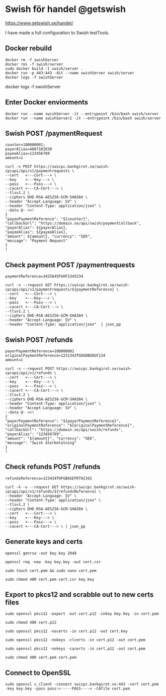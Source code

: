 
# Swish för handel @getswish
https://www.getswish.se/handel/

I have made a full configuration to Swish testTools.

## Docker rebuild
```
docker rm -f swishServer
docker rmi -f swish/server
sudo docker build -t swish/server .
docker run -p 443:443 -dit --name swishServer swish/server
docker logs -f swishServer

```

docker logs -f swishServer

## Enter Docker enviorments
```
docker run --name swishServer -it --entrypoint /bin/bash swish/server
docker run --name swishServer2 -it --entrypoint /bin/bash swish/server
```


## Swish POST /paymentRequest
```
counter=100000001;
payerAlias=4607102030
payeeAlias=123456789
amount=1

curl -v POST https://swicpc.bankgirot.se/swish-cpcapi/api/v1/paymentrequests \
--cert   <---Cert---> \
--key    <---Key---> \
--pass   <---Pass---> \
--cacert <---CA-Cert---> \
--tlsv1.2 \
--ciphers DHE-RSA-AES256-GCM-SHA384 \
--header "Accept-Language: SV" \
--header "Content-Type: application/json" \
--data @- <<!
{
"payeePaymentReference": "${counter}",
"callbackUrl": "https://domain.se/api/swish/paymentCallback",
"payerAlias": ${payerAlias},
"payeeAlias": ${payeeAlias},
"amount": ${amount}, "currency": "SEK",
"message": "Payment Request"
}
!
```


## Check payment POST /paymentrequests

```
paymentReference=3425645FGHF2345234

curl -v --request GET https://swicpc.bankgirot.se/swish-cpcapi/api/v1/paymentrequests/${paymentReference} \
--cert   <---Cert---> \
--key    <---Key---> \
--pass   <---Pass---> \
--cacert <---CA-Cert---> \
--tlsv1.2 \
--ciphers DHE-RSA-AES256-GCM-SHA384 \
--header "Accept-Language: SV" \
--header "Content-Type: application/json"  | json_pp
```


## Swish POST /refunds
```
payerPaymentReference=100000001
originalPaymentReference=1231343TGDGDBGDGF134
amount=1

curl -v --request POST https://swicpc.bankgirot.se/swish-cpcapi/api/v1/refunds \
--cert   <---Cert---> \
--key    <---Key---> \
--pass   <---Pass---> \
--cacert <---CA-Cert---> \
--tlsv1.2 \
--ciphers DHE-RSA-AES256-GCM-SHA384 \
--header "Content-Type: application/json" \
--header "Accept-Language: SV" \
--data @- <<!
{
"payerPaymentReference": "${payerPaymentReference}",
"originalPaymentReference": "${originalPaymentReference}",
"callbackUrl": "https://domain.se/api/swish/refunds",
"payerAlias": "123456789",
"amount": "${amount}", "currency": "SEK",
"message": "Swish återbetalning"
}
!
```


## Check refunds POST /refunds
```
refundsReference=123434THFGBASEFRTH2342

curl -k -v --request GET https://swicpc.bankgirot.se/swish-cpcapi/api/v1/refunds/${refundsReference} \
--header "Accept-Language: SV" \
--header "Content-Type: application/json" \
--tlsv1.2 \
--ciphers DHE-RSA-AES256-GCM-SHA384 \
--cert   <---Cert---> \
--key    <---Key---> \
--pass   <---Pass---> \
--cacert <---CA-Cert---> \ | json_pp
```

## Generate keys and certs

    openssl genrsa -out key.key 2048

    openssl req -new -key key.key -out cert.csr

    sudo touch cert.pem && sudo nano cert.pem

    sudo chmod 400 cert.pem cert.csr key.key

## Export to pkcs12 and scrabble out to new certs files

    sudo openssl pkcs12 -export -out cert.p12 -inkey key.key -in cert.pem

    sudo chmod 400 cert.p12

    sudo openssl pkcs12 -nocerts -in cert.p12 -out cert.key

    sudo openssl pkcs12 -nokeys -clcerts -in cert.p12 -out cert.pem

    sudo openssl pkcs12 -nokeys -cacerts -in cert.p12 -out cert.pem

    sudo chmod 400 cert.pem cert.pem

## Connect to OpenSSL

    sudo openssl s_client -connect swicpc.bankgirot.se:443 -cert cert.pem -key key.key -pass pass:<-----PASS----> -CAfile cert.pem

